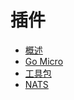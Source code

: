 # 插件
- [概述](Plugins/Overview.md)
- [Go Micro](Plugins/GoMicro.md)
- [工具包](Plugins/Toolkit.md)
- [NATS](Plugins/NATS.md)

